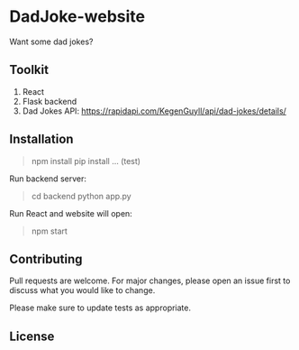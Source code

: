 # DadJoke-website
Want some dad jokes? 

## Toolkit
1. React
2. Flask backend
3. Dad Jokes API: https://rapidapi.com/KegenGuyll/api/dad-jokes/details/ 

## Installation
> npm install
> pip install
... (test)

Run backend server:
> cd backend
> python app.py

Run React and website will open:
> npm start

## Contributing
Pull requests are welcome. For major changes, please open an issue first
to discuss what you would like to change.

Please make sure to update tests as appropriate.

## License

